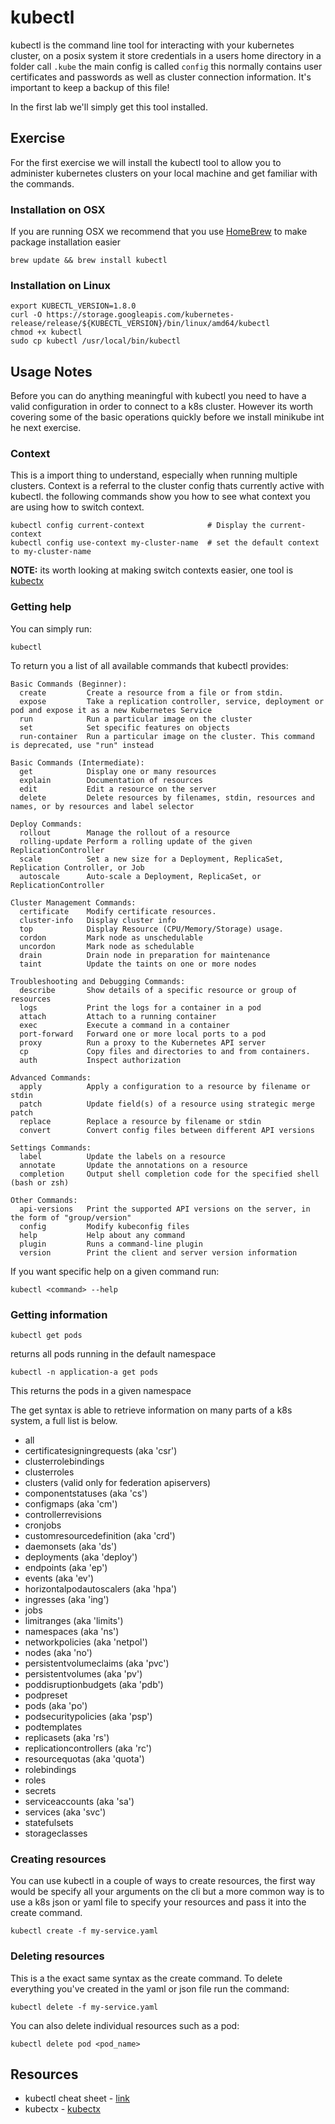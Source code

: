 # kubectl

kubectl is the command line tool for interacting with your kubernetes cluster, on a posix system it store credentials in a users home directory in a folder call ```.kube``` the main config is called ```config``` this normally contains user certificates and passwords as well as cluster connection information. It's important to keep a backup of this file!

In the first lab we'll simply get this tool installed.

## Exercise

For the first exercise we will install the kubectl tool to allow you to administer kubernetes clusters on your local machine and get familiar with the commands.

### Installation on OSX

If you are running OSX we recommend that you use [HomeBrew](https://brew.sh/) to make package installation easier

```
brew update && brew install kubectl
```

### Installation on Linux

```
export KUBECTL_VERSION=1.8.0
curl -O https://storage.googleapis.com/kubernetes-release/release/${KUBECTL_VERSION}/bin/linux/amd64/kubectl
chmod +x kubectl
sudo cp kubectl /usr/local/bin/kubectl
```

## Usage Notes

Before you can do anything meaningful with kubectl you need to have a valid configuration in order to connect to a k8s cluster. However its worth covering some of the basic operations quickly before we install minikube int he next exercise.

### Context

This is a import thing to understand, especially when running multiple clusters. Context is a referral to the cluster config thats currently active with kubectl. the following commands show you how to see what context you are using how to switch context.

```
kubectl config current-context              # Display the current-context
kubectl config use-context my-cluster-name  # set the default context to my-cluster-name
```

**NOTE:** its worth looking at making switch contexts easier, one tool is [kubectx](https://github.com/ahmetb/kubectx)

### Getting help

You can simply run:

```
kubectl
```

To return you a list of all available commands that kubectl provides:

```
Basic Commands (Beginner):
  create         Create a resource from a file or from stdin.
  expose         Take a replication controller, service, deployment or pod and expose it as a new Kubernetes Service
  run            Run a particular image on the cluster
  set            Set specific features on objects
  run-container  Run a particular image on the cluster. This command is deprecated, use "run" instead

Basic Commands (Intermediate):
  get            Display one or many resources
  explain        Documentation of resources
  edit           Edit a resource on the server
  delete         Delete resources by filenames, stdin, resources and names, or by resources and label selector

Deploy Commands:
  rollout        Manage the rollout of a resource
  rolling-update Perform a rolling update of the given ReplicationController
  scale          Set a new size for a Deployment, ReplicaSet, Replication Controller, or Job
  autoscale      Auto-scale a Deployment, ReplicaSet, or ReplicationController

Cluster Management Commands:
  certificate    Modify certificate resources.
  cluster-info   Display cluster info
  top            Display Resource (CPU/Memory/Storage) usage.
  cordon         Mark node as unschedulable
  uncordon       Mark node as schedulable
  drain          Drain node in preparation for maintenance
  taint          Update the taints on one or more nodes

Troubleshooting and Debugging Commands:
  describe       Show details of a specific resource or group of resources
  logs           Print the logs for a container in a pod
  attach         Attach to a running container
  exec           Execute a command in a container
  port-forward   Forward one or more local ports to a pod
  proxy          Run a proxy to the Kubernetes API server
  cp             Copy files and directories to and from containers.
  auth           Inspect authorization

Advanced Commands:
  apply          Apply a configuration to a resource by filename or stdin
  patch          Update field(s) of a resource using strategic merge patch
  replace        Replace a resource by filename or stdin
  convert        Convert config files between different API versions

Settings Commands:
  label          Update the labels on a resource
  annotate       Update the annotations on a resource
  completion     Output shell completion code for the specified shell (bash or zsh)

Other Commands:
  api-versions   Print the supported API versions on the server, in the form of "group/version"
  config         Modify kubeconfig files
  help           Help about any command
  plugin         Runs a command-line plugin
  version        Print the client and server version information

```

If you want specific help on a given command run:

```
kubectl <command> --help
```

### Getting information

```
kubectl get pods
```

returns all pods running in the default namespace

```
kubectl -n application-a get pods
```

This returns the pods in a given namespace

The get syntax is able to retrieve information on many parts of a k8s system, a full list is below.

- all
- certificatesigningrequests (aka 'csr')
- clusterrolebindings
- clusterroles
- clusters (valid only for federation apiservers)
- componentstatuses (aka 'cs')
- configmaps (aka 'cm')
- controllerrevisions
- cronjobs
- customresourcedefinition (aka 'crd')
- daemonsets (aka 'ds')
- deployments (aka 'deploy')
- endpoints (aka 'ep')
- events (aka 'ev')
- horizontalpodautoscalers (aka 'hpa')
- ingresses (aka 'ing')
- jobs
- limitranges (aka 'limits')
- namespaces (aka 'ns')
- networkpolicies (aka 'netpol')
- nodes (aka 'no')
- persistentvolumeclaims (aka 'pvc')
- persistentvolumes (aka 'pv')
- poddisruptionbudgets (aka 'pdb')
- podpreset
- pods (aka 'po')
- podsecuritypolicies (aka 'psp')
- podtemplates
- replicasets (aka 'rs')
- replicationcontrollers (aka 'rc')
- resourcequotas (aka 'quota')
- rolebindings
- roles
- secrets
- serviceaccounts (aka 'sa')
- services (aka 'svc')
- statefulsets
- storageclasses

### Creating resources

You can use kubectl in a couple of ways to create resources, the first way would be specify all your arguments on the cli but a more common way is to use a k8s json or yaml file to specify your resources and pass it into the create command.

```
kubectl create -f my-service.yaml
```

### Deleting resources

This is a the exact same syntax as the create command. To delete everything you've created in the yaml or json file run the command:

```
kubectl delete -f my-service.yaml
```

You can also delete individual resources such as a pod:

```
kubectl delete pod <pod_name>
```

## Resources

- kubectl cheat sheet - [link](https://kubernetes.io/docs/user-guide/kubectl-cheatsheet/)
- kubectx - [kubectx](https://github.com/ahmetb/kubectx)
